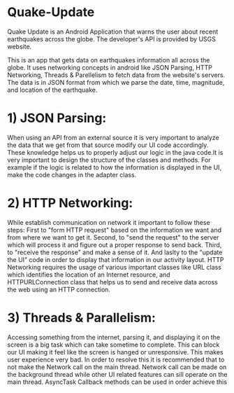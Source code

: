 # Quake-Update
Quake Update is an Android Application that warns the user about recent earthquakes across the globe. The developer's API is provided by USGS website.

This is an app that gets data on earthquakes information all across the globe. It uses networking concepts in android like JSON Parsing, HTTP Networking, 
Threads & Parellelism to fetch data from the website's servers. The data is in JSON format from which we parse the date, time, magnitude, and location of
the earthquake.

# 1) JSON Parsing:
When using an API from an external source it is very important to analyze the data that we get from that source modify our UI code accordingly. These knowledge helps
us to properly adjust our logic in the java code.It is very important to design the structure of the classes and methods. 
For example if the logic is related to how the information is displayed in the UI, make the code changes in the adapter class.

# 2) HTTP Networking:
While establish communication on network it important to follow these steps: First to "form HTTP request" based on the information we want and from where we want to get it.
Second, to "send the request" to the server which will process it and figure out a proper response to send back. Third, to "receive the response" and make a sense of it.
And laslty to the "update the UI" code in order to display that information in our activity layout. HTTP Networking requires the usage of various important classes like
URL class which identifies the location of an Internet resource, and HTTPURLConnection class that helps us to send and receive data across the web using an HTTP connection.

# 3) Threads & Parallelism:
Accessing something from the internet, parsing it, and displaying it on the screen is a big task which can take sometime to complete. This can block our UI making it 
feel like the screen is hanged or unresponsive. This makes user experience very bad. 
In order to resolve this it is recommended that to not make the Network call on the main thread. Network call can be made on the background thread while other UI related features
can sill operate on the main thread. AsyncTask Callback methods can be used in order achieve this
